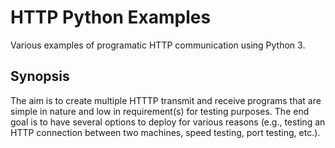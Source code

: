 # HTTP Python Examples

Various examples of programatic HTTP communication using Python 3.

## Synopsis

The aim is to create multiple HTTTP transmit and receive programs that are simple in nature and low in requirement(s) for testing purposes. The end goal is to have several options to deploy for various reasons (e.g., testing an HTTP connection between two machines, speed testing, port testing, etc.).
